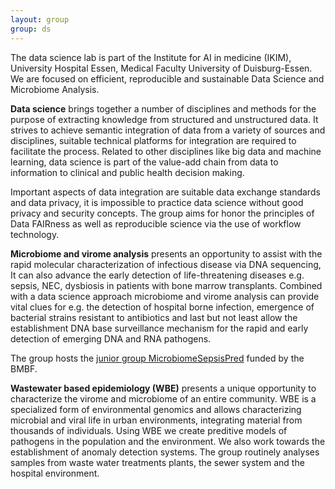 ```yaml
---
layout: group
group: ds
---
```

The data science lab is part of the Institute for AI in medicine (IKIM), University Hospital Essen, Medical Faculty University of Duisburg-Essen. We are focused on efficient, reproducible and sustainable Data Science and Microbiome Analysis.

__Data science__ brings together a number of disciplines and methods for the purpose of extracting knowledge from structured and unstructured data. It strives to achieve semantic integration of data from a variety of sources and disciplines, suitable technical platforms for integration are required to facilitate the process. Related to other disciplines like big data and machine learning, data science is part of the value-add chain from data to information to clinical and public health decision making.

Important aspects of data integration are suitable data exchange standards and data privacy, it is impossible to practice data science without good privacy and security concepts.  The group aims for honor the principles of Data FAIRness as well as reproducible science via the use of workflow technology.

__Microbiome and virome analysis__ presents an opportunity to assist with the rapid molecular characterization of infectious disease via DNA sequencing, It can also advance the early detection of life-threatening diseases e.g. sepsis, NEC, dysbiosis in patients with bone marrow transplants. Combined with a data science approach microbiome and virome analysis can provide vital clues for e.g. the detection of hospital borne infection, emergence of bacterial strains resistant to antibiotics and last but not least allow the establishment DNA base surveillance mechanism for the rapid and early detection of emerging DNA and RNA pathogens. 

The group hosts the [junior group MicrobiomeSepsisPred](./groups/dss) funded by the BMBF.

__Wastewater based epidemiology (WBE)__ presents a unique opportunity to characterize the virome and microbiome of an entire community. WBE is a specialized form of environmental genomics and allows characterizing microbial and viral life in urban environments, integrating material from thousands of individuals. Using WBE we create preditive models of pathogens in the population and the environment.  We also work towards the establishment of anomaly detection systems. The group routinely analyses samples from waste water treatments plants, the sewer system and the hospital environment.

